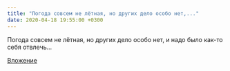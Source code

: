 ```yaml
---
title: "Погода совсем не лётная, но других дело особо нет,..."
date: 2020-04-18 19:55:00 +0300
---
```


Погода совсем не лётная, но других дело особо нет, и надо было как-то себя отвлечь...

[Вложение](/assets/vk_photos/3/Sn08PSa81dA.jpg)

